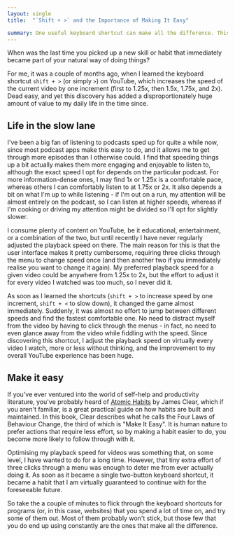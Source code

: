 ```yaml
---
layout: single
title:  "`Shift + >` and the Importance of Making It Easy"

summary: One useful keyboard shortcut can make all the difference. This post discusses how the discovery of this shortcut changed my behaviour and significantly improved my life, and how this relates to habit formation more generally.
---
```


When was the last time you picked up a new skill or habit that immediately became part of your natural way of doing things?

For me, it was a couple of months ago, when I learned the keyboard shortcut `shift + >` (or simply `>`) on YouTube, which increases the speed of the current video by one increment (first to 1.25x, then 1.5x, 1.75x, and 2x). Dead easy, and yet this discovery has added a disproportionately huge amount of value to my daily life in the time since.  

## Life in the slow lane

I've been a big fan of listening to podcasts sped up for quite a while now, since most podcast apps make this easy to do, and it allows me to get through more episodes than I otherwise could. I find that speeding things up a bit actually makes them more engaging and enjoyable to listen to, although the exact speed I opt for depends on the particular podcast. For more information-dense ones, I may find 1x or 1.25x is a comfortable pace, whereas others I can comfortably listen to at 1.75x or 2x. It also depends a bit on what I'm up to while listening - if I'm out on a run, my attention will be almost entirely on the podcast, so I can listen at higher speeds, whereas if I'm cooking or driving my attention might be divided so I'll opt for slightly slower.

I consume plenty of content on YouTube, be it educational, entertainment, or a combination of the two, but until recently I have never regularly adjusted the playback speed on there. The main reason for this is that the user interface makes it pretty cumbersome, requiring three clicks through the menu to change speed once (and then another two if you immediately realise you want to change it again). My preferred playback speed for a given video could be anywhere from 1.25x to 2x, but the effort to adjust it for every video I watched was too much, so I never did it.

As soon as I learned the shortcuts (`shift + >` to increase speed by one increment, `shift + <` to slow down), it changed the game almost immediately. Suddenly, it was almost no effort to jump between different speeds and find the fastest comfortable one. No need to distract myself from the video by having to click through the menus - in fact, no need to even glance away from the video while fiddling with the speed. Since discovering this shortcut, I adjust the playback speed on virtually every video I watch, more or less without thinking, and the improvement to my overall YouTube experience has been huge.

## Make it easy

If you've ever ventured into the world of self-help and productivity literature, you've probably heard of [Atomic Habits](https://jamesclear.com/atomic-habits) by James Clear, which if you aren't familiar, is a great practical guide on how habits are built and maintained. In this book, Clear describes what he calls the Four Laws of Behaviour Change, the third of which is "Make It Easy". It is human nature to prefer actions that require less effort, so by making a habit easier to do, you become more likely to follow through with it.

Optimising my playback speed for videos was something that, on some level, I have wanted to do for a long time. However, that tiny extra effort of three clicks through a menu was enough to deter me from ever actually doing it. As soon as it became a single two-button keyboard shortcut, it became a habit that I am virtually guaranteed to continue with for the foreseeable future.

So take the a couple of minutes to flick through the keyboard shortcuts for programs (or, in this case, websites) that you spend a lot of time on, and try some of them out. Most of them probably won't stick, but those few that you do end up using constantly are the ones that make all the difference.
